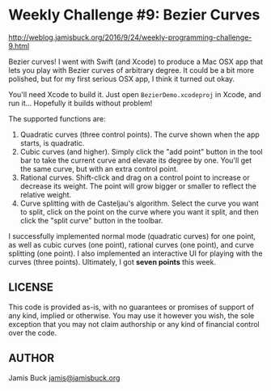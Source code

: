 # Weekly Challenge #9: Bezier Curves

http://weblog.jamisbuck.org/2016/9/24/weekly-programming-challenge-9.html

Bezier curves! I went with Swift (and Xcode) to produce a Mac OSX app that
lets you play with Bezier curves of arbitrary degree. It could be a bit
more polished, but for my first serious OSX app, I think it turned out
okay.

You'll need Xcode to build it. Just open `BezierDemo.xcodeproj` in Xcode,
and run it... Hopefully it builds without problem!

The supported functions are:

1. Quadratic curves (three control points). The curve shown when the app
   starts, is quadratic.
2. Cubic curves (and higher). Simply click the "add point" button in the
   tool bar to take the current curve and elevate its degree by one. You'll
   get the same curve, but with an extra control point.
3. Rational curves. Shift-click and drag on a control point to increase or
   decrease its weight. The point will grow bigger or smaller to reflect
   the relative weight.
4. Curve splitting with de Casteljau's algorithm. Select the curve you
   want to split, click on the point on the curve where you want it split,
   and then click the "split curve" button in the toolbar.

I successfully implemented normal mode (quadratic curves) for
one point, as well as cubic curves (one point), rational curves (one point),
and curve splitting (one point). I also implemented an interactive UI for
playing with the curves (three points). Ultimately, I got **seven points**
this week.


## LICENSE

This code is provided as-is, with no guarantees or promises of support of
any kind, implied or otherwise. You may use it however you wish, the sole
exception that you may not claim authorship or any kind of financial control
over the code.


## AUTHOR

Jamis Buck <jamis@jamisbuck.org>
